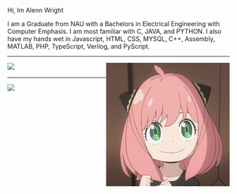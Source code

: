 Hi, Im Alenn Wright

  I am a Graduate from NAU with a Bachelors in Electrical Engineering with Computer Emphasis. I am most familiar with C, JAVA, and PYTHON. I also have my hands wet in Javascript, HTML, CSS, MYSQL, C++, Assembly, MATLAB, PHP, TypeScript, Verilog, and PyScript. 

- - - -

<img align="right" alt="GIF" src="anya-prof.gif?raw=true" width="280" />

[![](https://github-readme-stats.vercel.app/api/top-langs/?username=PhysicsMD&theme=midnight-purple&layout=compact&card_width=445&langs_count=10&hide_border=true&hide_title=true&hide=)](#)
- - - -
![](https://komarev.com/ghpvc/?username=PhysicsMD&color=lightgrey&style=for-the-badge&label=TOTAL+VIEWS)
